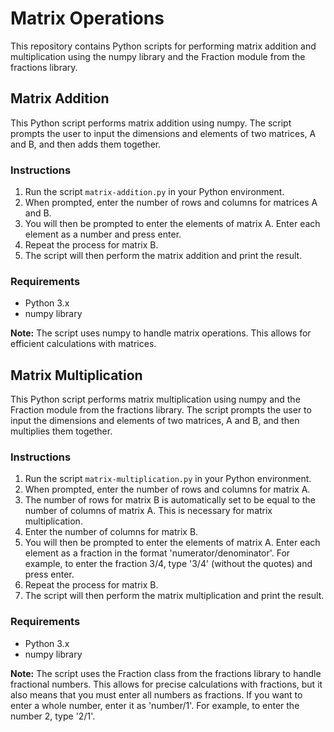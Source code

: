 # Matrix Operations

This repository contains Python scripts for performing matrix addition and multiplication using the numpy library and the Fraction module from the fractions library.

## Matrix Addition

This Python script performs matrix addition using numpy. The script prompts the user to input the dimensions and elements of two matrices, A and B, and then adds them together.

### Instructions

1. Run the script `matrix-addition.py` in your Python environment.
2. When prompted, enter the number of rows and columns for matrices A and B.
3. You will then be prompted to enter the elements of matrix A. Enter each element as a number and press enter.
4. Repeat the process for matrix B.
5. The script will then perform the matrix addition and print the result.

### Requirements

- Python 3.x
- numpy library

**Note:** The script uses numpy to handle matrix operations. This allows for efficient calculations with matrices.

## Matrix Multiplication

This Python script performs matrix multiplication using numpy and the Fraction module from the fractions library. The script prompts the user to input the dimensions and elements of two matrices, A and B, and then multiplies them together.

### Instructions

1. Run the script `matrix-multiplication.py` in your Python environment.
2. When prompted, enter the number of rows and columns for matrix A.
3. The number of rows for matrix B is automatically set to be equal to the number of columns of matrix A. This is necessary for matrix multiplication.
4. Enter the number of columns for matrix B.
5. You will then be prompted to enter the elements of matrix A. Enter each element as a fraction in the format 'numerator/denominator'. For example, to enter the fraction 3/4, type '3/4' (without the quotes) and press enter.
6. Repeat the process for matrix B.
7. The script will then perform the matrix multiplication and print the result.

### Requirements

- Python 3.x
- numpy library

**Note:** The script uses the Fraction class from the fractions library to handle fractional numbers. This allows for precise calculations with fractions, but it also means that you must enter all numbers as fractions. If you want to enter a whole number, enter it as 'number/1'. For example, to enter the number 2, type '2/1'.

